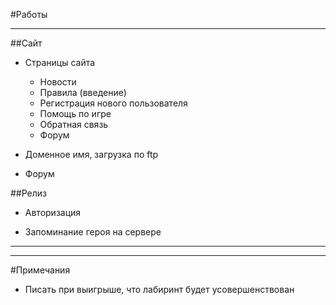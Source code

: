 #Работы

----------

##Сайт
                
- Страницы сайта

	- Новости
	- Правила (введение)
	- Регистрация нового пользователя
	- Помощь по игре
	- Обратная связь
	- Форум

- Доменное имя, загрузка по ftp

- Форум
  
   
##Релиз

- Авторизация

- Запоминание героя на сервере


----------

----------

#Примечания

- Писать при выигрыше, что лабиринт будет усовершенствован


